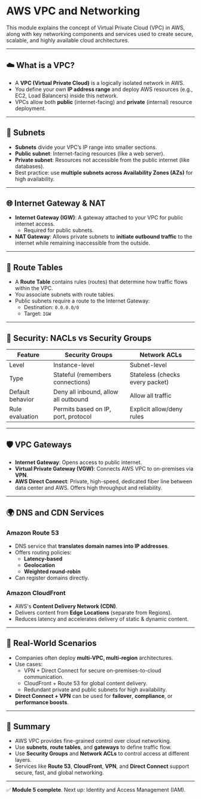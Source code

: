 # AWS VPC and Networking

This module explains the concept of Virtual Private Cloud (VPC) in AWS, along with key networking components and services used to create secure, scalable, and highly available cloud architectures.

---

## ☁️ What is a VPC?

- A **VPC (Virtual Private Cloud)** is a logically isolated network in AWS.
- You define your own **IP address range** and deploy AWS resources (e.g., EC2, Load Balancers) inside this network.
- VPCs allow both **public** (internet-facing) and **private** (internal) resource deployment.

---

## 🧱 Subnets

- **Subnets** divide your VPC’s IP range into smaller sections.
- **Public subnet**: Internet-facing resources (like a web server).
- **Private subnet**: Resources not accessible from the public internet (like databases).
- Best practice: use **multiple subnets across Availability Zones (AZs)** for high availability.

---

## 🌐 Internet Gateway & NAT

- **Internet Gateway (IGW)**: A gateway attached to your VPC for public internet access.
  - Required for public subnets.
- **NAT Gateway**: Allows private subnets to **initiate outbound traffic** to the internet while remaining inaccessible from the outside.

---

## 📖 Route Tables

- A **Route Table** contains rules (routes) that determine how traffic flows within the VPC.
- You associate subnets with route tables.
- Public subnets require a route to the Internet Gateway:
  - Destination: `0.0.0.0/0`
  - Target: `IGW`

---

## 🔐 Security: NACLs vs Security Groups

| Feature            | Security Groups                   | Network ACLs                     |
|--------------------|------------------------------------|----------------------------------|
| Level              | Instance-level                     | Subnet-level                     |
| Type               | Stateful (remembers connections)   | Stateless (checks every packet) |
| Default behavior   | Deny all inbound, allow all outbound | Allow all traffic               |
| Rule evaluation    | Permits based on IP, port, protocol | Explicit allow/deny rules       |

---

## 🛡️ VPC Gateways

- **Internet Gateway**: Opens access to public internet.
- **Virtual Private Gateway (VGW)**: Connects AWS VPC to on-premises via **VPN**.
- **AWS Direct Connect**: Private, high-speed, dedicated fiber line between data center and AWS. Offers high throughput and reliability.

---

## 🌍 DNS and CDN Services

### Amazon Route 53
- DNS service that **translates domain names into IP addresses**.
- Offers routing policies:  
  - **Latency-based**  
  - **Geolocation**  
  - **Weighted round-robin**
- Can register domains directly.

### Amazon CloudFront
- AWS's **Content Delivery Network (CDN)**.
- Delivers content from **Edge Locations** (separate from Regions).
- Reduces latency and accelerates delivery of static & dynamic content.

---

## 🧠 Real-World Scenarios

- Companies often deploy **multi-VPC, multi-region** architectures.
- Use cases:
  - VPN + Direct Connect for secure on-premises-to-cloud communication.
  - CloudFront + Route 53 for global content delivery.
  - Redundant private and public subnets for high availability.
- **Direct Connect + VPN** can be used for **failover**, **compliance**, or **performance boosts**.

---

## 📌 Summary

- AWS VPC provides fine-grained control over cloud networking.
- Use **subnets**, **route tables**, and **gateways** to define traffic flow.
- Use **Security Groups** and **Network ACLs** to control access at different layers.
- Services like **Route 53**, **CloudFront**, **VPN**, and **Direct Connect** support secure, fast, and global networking.

---

✅ **Module 5 complete**. Next up: Identity and Access Management (IAM).

